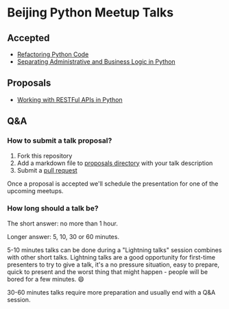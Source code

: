 # Beijing Python Meetup Talks

## Accepted

* [Refactoring Python Code](accepted/refactoring.md)
* [Separating Administrative and Business Logic in Python](proposals/admin-business-logic.md)

## Proposals

* [Working with RESTFul APIs in Python](proposals/restful-apis.md)

## Q&A

### How to submit a talk proposal?

1. Fork this repository
2. Add a markdown file to [proposals directory](proposals/) with your talk description
3. Submit a [pull request](https://github.com/littlepea/beijing-python-meetup/pulls)

Once a proposal is accepted we'll schedule the presentation for one of the upcoming meetups.

### How long should a talk be?

The short answer: no more than 1 hour.

Longer answer: 5, 10, 30 or 60 minutes.

5-10 minutes talks can be done during a "Lightning talks" session combines with other short talks.
Lightning talks are a good opportunity for first-time presenters to try to give a talk, 
it's a no pressure situation, easy to prepare, quick to present and the worst thing that might happen - 
people will be bored for a few minutes. 😄

30-60 minutes talks require more preparation and usually end with a Q&A session.
